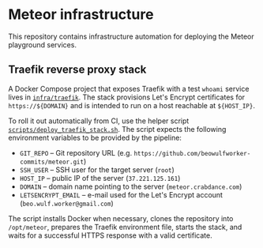 # Meteor infrastructure

This repository contains infrastructure automation for deploying the Meteor playground services.

## Traefik reverse proxy stack

A Docker Compose project that exposes Traefik with a test `whoami` service lives in [`infra/traefik`](infra/traefik/README.md). The stack provisions Let's Encrypt certificates for `https://${DOMAIN}` and is intended to run on a host reachable at `${HOST_IP}`.

To roll it out automatically from CI, use the helper script [`scripts/deploy_traefik_stack.sh`](scripts/deploy_traefik_stack.sh). The script expects the following environment variables to be provided by the pipeline:

- `GIT_REPO` – Git repository URL (e.g. `https://github.com/beowulfworker-commits/meteor.git`)
- `SSH_USER` – SSH user for the target server (`root`)
- `HOST_IP` – public IP of the server (`37.221.125.161`)
- `DOMAIN` – domain name pointing to the server (`meteor.crabdance.com`)
- `LETSENCRYPT_EMAIL` – e-mail used for the Let's Encrypt account (`beo.wulf.worker@gmail.com`)

The script installs Docker when necessary, clones the repository into `/opt/meteor`, prepares the Traefik environment file, starts the stack, and waits for a successful HTTPS response with a valid certificate.
